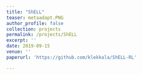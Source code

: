 ```yaml
---
title: "ShELL"
teaser: metaadapt.PNG
author_profile: false
collection: projects
permalink: /projects/ShELL
excerpt: ''
date: 2019-09-15
venue: ''
paperurl: 'https://github.com/klekkala/ShELL-RL'

---
```

